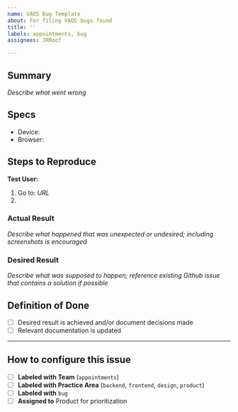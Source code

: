```yaml
---
name: VAOS Bug Template
about: For filing VAOS bugs found
title: ''
labels: appointments, bug
assignees: JRRoof

---
```


## Summary
_Describe what went wrong_

## Specs
- Device: 
- Browser: 

## Steps to Reproduce
**Test User:** 

1. Go to: _URL_
2. 

### Actual Result
_Describe what happened that was unexpected or undesired; including screenshots is encouraged_

### Desired Result
_Describe what was supposed to happen; reference existing Github issue that contains a solution if possible_

## Definition of Done
- [ ] Desired result is achieved and/or document decisions made
- [ ] Relevant documentation is updated

---
## How to configure this issue
- [ ] **Labeled with Team** (`appointments`)
- [ ] **Labeled with Practice Area** (`backend`, `frontend`, `design`, `product`)
- [ ] **Labeled with** `bug`
- [ ] **Assigned to** Product for prioritization
